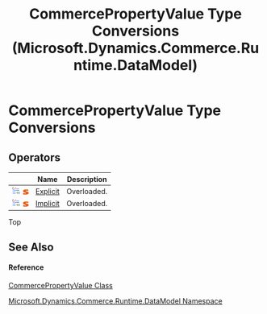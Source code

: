 ﻿---
title: CommercePropertyValue Type Conversions (Microsoft.Dynamics.Commerce.Runtime.DataModel)
TOCTitle: CommercePropertyValue Type Conversions
ms:assetid: Operators.T:Microsoft.Dynamics.Commerce.Runtime.DataModel.CommercePropertyValue
ms:mtpsurl: https://technet.microsoft.com/en-us/library/microsoft.dynamics.commerce.runtime.datamodel.commercepropertyvalue_operators(v=AX.60)
ms:contentKeyID: 62207909
ms.date: 05/18/2015
mtps_version: v=AX.60
---

# CommercePropertyValue Type Conversions

## Operators

<table>
<thead>
<tr class="header">
<th> </th>
<th>Name</th>
<th>Description</th>
</tr>
</thead>
<tbody>
<tr class="odd">
<td><img src="images/Dn737568.puboperator(en-us,AX.60).gif" title="Public operator" alt="Public operator" /> <img src="images/Dn987454.static(en-us,AX.60).gif" title="Static member" alt="Static member" /></td>
<td><a href="commercepropertyvalue%C2%A0explicit-conversion-operators-microsoft-dynamics-commerce-runtime-datamodel.md">Explicit</a></td>
<td>Overloaded.</td>
</tr>
<tr class="even">
<td><img src="images/Dn737568.puboperator(en-us,AX.60).gif" title="Public operator" alt="Public operator" /> <img src="images/Dn987454.static(en-us,AX.60).gif" title="Static member" alt="Static member" /></td>
<td><a href="commercepropertyvalue%C2%A0implicit-conversion-operators-microsoft-dynamics-commerce-runtime-datamodel.md">Implicit</a></td>
<td>Overloaded.</td>
</tr>
</tbody>
</table>


Top

## See Also

#### Reference

[CommercePropertyValue Class](commercepropertyvalue-class-microsoft-dynamics-commerce-runtime-datamodel.md)

[Microsoft.Dynamics.Commerce.Runtime.DataModel Namespace](microsoft-dynamics-commerce-runtime-datamodel-namespace.md)

